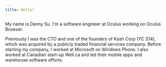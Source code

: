 ```yaml
---
title: Hello!
---
```

My name is Danny Su. I'm a software engineer at Oculus working on Oculus
Browser.

Previously I was the CTO and one of the founders of Kash Corp (YC S14), which
was acquired by a publicly traded financial services company. Before starting
my company, I worked at Microsoft on Windows Phone. I also worked at Canadian
start-up Well.ca and led their mobile apps and warehouse software efforts.
